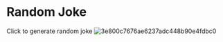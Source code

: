 # Random Joke
 Click to generate random joke
![3e800c7676ae6237adc448b90e4fdbc0](https://user-images.githubusercontent.com/63552067/212494607-bb851507-0c78-45f1-8252-19098333313b.png)
